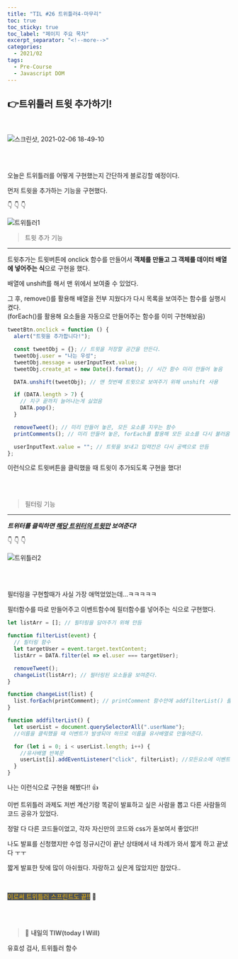 ```yaml
---
title: "TIL #26 트위틀러4-마무리"
toc: true
toc_sticky: true
toc_label: "페이지 주요 목차"
excerpt_separator: "<!--more-->"
categories:
  - 2021/02
tags:
  - Pre-Course
  - Javascript DOM
---
```


## :point_right:트위틀러 트윗 추가하기!

<br/>

![스크린샷, 2021-02-06 18-49-10](https://user-images.githubusercontent.com/75570915/107114791-073c7b80-68ac-11eb-8f4d-fe95556c895e.png)

<br/>
<br/>

오늘은 트위틀러를 어떻게 구현했는지 간단하게 블로깅할 예정이다.

먼저 트윗을 추가하는 기능을 구현했다.

:point_down: :point_down: :point_down:

![트위틀러1](https://user-images.githubusercontent.com/75570915/107114745-ba58a500-68ab-11eb-8663-b2e646029f9b.gif)

> 트윗 추가 기능
---

트윗추가는 트윗버튼에 onclick 함수를 만들어서 **객체를 만들고 그 객체를 데이터 배열에 넣어주는 식**으로 구현을 했다.

배열에 unshift를 해서 맨 위에서 보여줄 수 있었다.

그 후, remove()를 활용해 배열을 전부 지웠다가 다시 목록을 보여주는 함수를 실행시켰다.<br/>
(forEach()를 활용해 요소들을 자동으로 만들어주는 함수를 이미 구현해놨음)

```js
tweetBtn.onclick = function () {
  alert("트윗을 추가합니다!");

  const tweetObj = {}; // 트윗을 저장할 공간을 만든다.
  tweetObj.user = "나는 우성";
  tweetObj.message = userInputText.value;
  tweetObj.create_at = new Date().format(); // 시간 함수 미리 만들어 놓음

  DATA.unshift(tweetObj); // 맨 첫번째 트윗으로 보여주기 위해 unshift 사용

  if (DATA.length > 7) {
    // 지구 끝까지 늘어나는게 싫었음
    DATA.pop();
  }

  removeTweet(); // 미리 만들어 놓은, 모든 요소를 지우는 함수
  printComments(); // 미리 만들어 놓은, forEach를 활용해 모든 요소를 다시 불러옴

  userInputText.value = ""; // 트윗을 보내고 입력칸은 다시 공백으로 만듬
};
```

이런식으로 트윗버튼을 클릭했을 때 트윗이 추가되도록 구현을 했다!

<br/>
<br/>

> 필터링 기능
---

**_트위터를 클릭하면 <u>해당 트위터의 트윗만</u> 보여준다!_**

:point_down: :point_down: :point_down:

![트위틀러2](https://user-images.githubusercontent.com/75570915/107114759-d3615600-68ab-11eb-8bde-2aae444d6a8e.gif)

<br/>
<br/>

필터링을 구현할때가 사실 가장 애먹었었는데...ㅋㅋㅋㅋㅋ

필터함수를 따로 만들어주고 이벤트함수에 필터함수를 넣어주는 식으로 구현했다.

```js
let listArr = []; // 필터링을 담아주기 위해 만듬

function filterList(event) {
  // 필터링 함수
  let targetUser = event.target.textContent;
  listArr = DATA.filter(el => el.user === targetUser);

  removeTweet();
  changeList(listArr); // 필터링된 요소들을 보여준다.
}

function changeList(list) {
  list.forEach(printComment); // printComment 함수안에 addfilterList() 를 실행시킴
}

function addfilterList() {
  let userList = document.querySelectorAll(".userName");
  //이름을 클릭했을 때 이벤트가 발생되야 하므로 이름을 유사배열로 만들어준다.

  for (let i = 0; i < userList.length; i++) {
    //유사배열 반복문
    userList[i].addEventListener("click", filterList); //모든요소에 이벤트 함수 부여
  }
}
```

나는 이런식으로 구현을 해봤다!! :+1:

이번 트위틀러 과제도 저번 계산기랑 똑같이 발표하고 싶은 사람을 뽑고 다른 사람들의 코드 공유가 있었다.

정말 다 다른 코드들이었고, 각자 자신만의 코드와 css가 돋보여서 좋았다!!

나도 발표를 신청했지만 수업 정규시간이 끝난 상태에서 내 차례가 와서 짧게 하고 끝냈다 ㅜㅜ

짧게 발표한 탓에 많이 아쉬웠다. 자랑하고 싶은게 많았지만 참았다..

<br/>

<span style ="background-color:#4e5357; color:#f2b810">이로써 트위틀러 스프린트도 끝!!</span> :punch:

<br/>
<br/>

> :punch: **내일의 TIW(today I Will)**

유효성 검사, 트위틀러 함수
